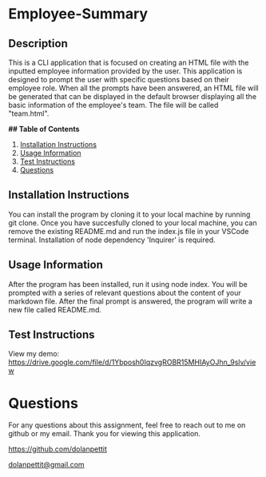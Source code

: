 # Employee-Summary

## Description

This is a CLI application that is focused on creating an HTML file with the inputted employee information provided by the user. This application is designed to prompt the user with specific questions based on their employee role. When all the prompts have been answered, an HTML file will be generated that can be displayed in the default browser displaying all the basic information of the employee's team. The file will be called "team.html".

**## Table of Contents**

1. [Installation Instructions](#installation-instructions)
2. [Usage Information](#usage-information)
3. [Test Instructions](#test-instructions)
4. [Questions](#questions)

## Installation Instructions

You can install the program by cloning it to your local machine by running git clone. Once you have succesfully cloned to your local machine, you can remove the existing README.md and run the index.js file in your VSCode terminal. Installation of node dependency 'Inquirer' is required.

## Usage Information

After the program has been installed, run it using node index. You will be prompted with a series of relevant questions about the content of your markdown file. After the final prompt is answered, the program will write a new file called README.md.

## Test Instructions

View my demo: <a href='https://drive.google.com/file/d/1Ybposh0IqzvgROBR15MHIAyOJhn_9slv/view'>https://drive.google.com/file/d/1Ybposh0IqzvgROBR15MHIAyOJhn_9slv/view</a>

# Questions

For any questions about this assignment, feel free to reach out to me on github or my email. Thank you for viewing this application.

https://github.com/dolanpettit

dolanpettit@gmail.com

